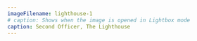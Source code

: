 ```yaml
---
imageFilename: lighthouse-1
# caption: Shows when the image is opened in Lightbox mode
caption: Second Officer, The Lighthouse
---
```

